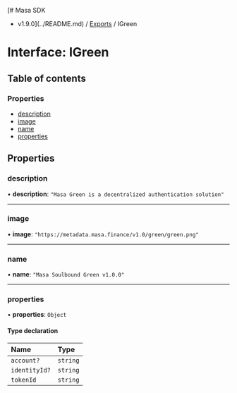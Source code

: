 [# Masa SDK
 - v1.9.0](../README.md) / [Exports](../modules.md) / IGreen

# Interface: IGreen

## Table of contents

### Properties

- [description](IGreen.md#description)
- [image](IGreen.md#image)
- [name](IGreen.md#name)
- [properties](IGreen.md#properties)

## Properties

### description

• **description**: ``"Masa Green is a decentralized authentication solution"``

___

### image

• **image**: ``"https://metadata.masa.finance/v1.0/green/green.png"``

___

### name

• **name**: ``"Masa Soulbound Green v1.0.0"``

___

### properties

• **properties**: `Object`

#### Type declaration

| Name | Type |
| :------ | :------ |
| `account?` | `string` |
| `identityId?` | `string` |
| `tokenId` | `string` |
